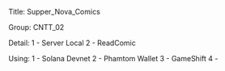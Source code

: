 Title: Supper_Nova_Comics 

Group: CNTT_02 

Detail: 1 - Server Local 
        2 - ReadComic 
        
Using:  1 - Solana Devnet
        2 - Phamtom Wallet
        3 - GameShift
        4 -         
